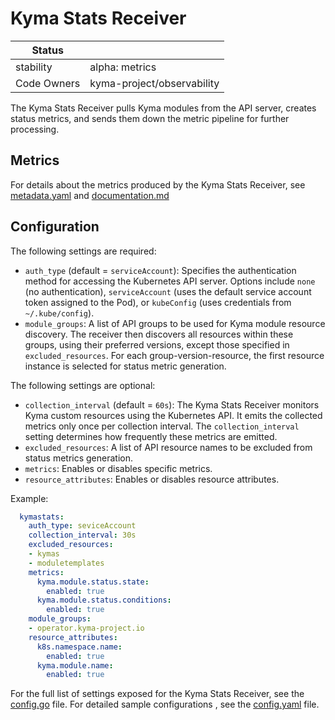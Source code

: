 # Kyma Stats Receiver


| Status      |                            |
|-------------|----------------------------|
| stability   | alpha: metrics             |
| Code Owners | kyma-project/observability |

The Kyma Stats Receiver pulls Kyma modules from the API server, creates status metrics, and sends them down the metric pipeline for further processing.

## Metrics

For details about the metrics produced by the Kyma Stats Receiver, see [metadata.yaml](./metadata.yaml) and [documentation.md](./documentation.md)

## Configuration

The following settings are required:

- `auth_type` (default = `serviceAccount`): Specifies the authentication method for accessing the Kubernetes API server.
   Options include `none` (no authentication), `serviceAccount` (uses the default service account token assigned to the Pod), or `kubeConfig` (uses credentials from `~/.kube/config`).
- `module_groups`: A list of API groups to be used for Kyma module resource discovery. The receiver then discovers all resources within these groups, using their preferred versions, except those specified in `excluded_resources`. For each group-version-resource, the first resource instance is selected for status metric generation.

The following settings are optional:

- `collection_interval` (default = `60s`): The Kyma Stats Receiver monitors Kyma custom resources using the Kubernetes API. It emits the collected metrics only once per collection interval. The `collection_interval` setting determines how frequently these metrics are emitted.
- `excluded_resources`: A list of API resource names to be excluded from status metrics generation.
- `metrics`: Enables or disables specific metrics.
- `resource_attributes`: Enables or disables resource attributes.

Example:

```yaml
  kymastats:
    auth_type: seviceAccount
    collection_interval: 30s
    excluded_resources:
    - kymas
    - moduletemplates
    metrics:
      kyma.module.status.state:
        enabled: true
      kyma.module.status.conditions:
        enabled: true
    module_groups:
    - operator.kyma-project.io
    resource_attributes:
      k8s.namespace.name:
        enabled: true
      kyma.module.name:
        enabled: true
```

For the full list of settings exposed for the Kyma Stats Receiver, see the [config.go](./config.go) file.
For detailed sample configurations , see the [config.yaml](./testdata/expected_config.yaml) file.
